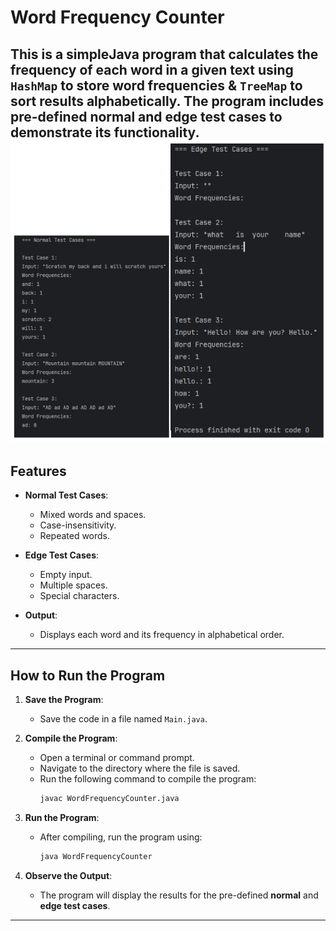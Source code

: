 # Word Frequency Counter

This is a simpleJava program that calculates the frequency of each word in a given text using `HashMap` to store word frequencies & `TreeMap` to sort results alphabetically. The program includes pre-defined **normal** and **edge test cases** to demonstrate its functionality.
![img.png](img.png)
---

## Features

- **Normal Test Cases**:
    - Mixed words and spaces.
    - Case-insensitivity.
    - Repeated words.

- **Edge Test Cases**:
    - Empty input.
    - Multiple spaces.
    - Special characters.

- **Output**:
    - Displays each word and its frequency in alphabetical order.

---

## How to Run the Program

1. **Save the Program**:
    - Save the code in a file named `Main.java`.

2. **Compile the Program**:
    - Open a terminal or command prompt.
    - Navigate to the directory where the file is saved.
    - Run the following command to compile the program:
      ```bash
      javac WordFrequencyCounter.java
      ```

3. **Run the Program**:
    - After compiling, run the program using:
      ```bash
      java WordFrequencyCounter
      ```

4. **Observe the Output**:
    - The program will display the results for the pre-defined **normal** and **edge test cases**.

---
